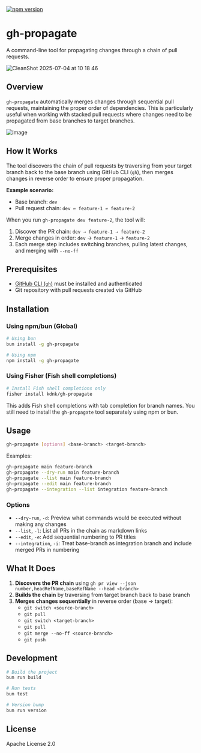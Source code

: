 [![npm version](https://badge.fury.io/js/gh-propagate.svg)](https://badge.fury.io/js/gh-propagate)

# gh-propagate

A command-line tool for propagating changes through a chain of pull requests.

![CleanShot 2025-07-04 at 10 18 46](https://github.com/user-attachments/assets/14080c23-fad9-424a-a24b-f0ea32192b94)

## Overview

`gh-propagate` automatically merges changes through sequential pull requests, maintaining the proper order of dependencies. This is particularly useful when working with stacked pull requests where changes need to be propagated from base branches to target branches.

![image](https://github.com/user-attachments/assets/1a595aaf-cdd7-4019-9141-6b41c7d1046d)

## How It Works

The tool discovers the chain of pull requests by traversing from your target branch back to the base branch using GitHub CLI (`gh`), then merges changes in reverse order to ensure proper propagation.

**Example scenario:**

- Base branch: `dev`
- Pull request chain: `dev ← feature-1 ← feature-2`

When you run `gh-propagate dev feature-2`, the tool will:

1. Discover the PR chain: `dev → feature-1 → feature-2`
2. Merge changes in order: `dev` → `feature-1` → `feature-2`
3. Each merge step includes switching branches, pulling latest changes, and merging with `--no-ff`

## Prerequisites

- [GitHub CLI (`gh`)](https://cli.github.com/) must be installed and authenticated
- Git repository with pull requests created via GitHub

## Installation

### Using npm/bun (Global)

```bash
# Using bun
bun install -g gh-propagate

# Using npm
npm install -g gh-propagate
```

### Using Fisher (Fish shell completions)

```bash
# Install Fish shell completions only
fisher install kdnk/gh-propagate
```

This adds Fish shell completions with tab completion for branch names. You still need to install the `gh-propagate` tool separately using npm or bun.

## Usage

```bash
gh-propagate [options] <base-branch> <target-branch>
```

Examples:

```bash
gh-propagate main feature-branch
gh-propagate --dry-run main feature-branch
gh-propagate --list main feature-branch
gh-propagate --edit main feature-branch
gh-propagate --integration --list integration feature-branch
```

### Options

- `--dry-run`, `-d`: Preview what commands would be executed without making any changes
- `--list`, `-l`: List all PRs in the chain as markdown links
- `--edit`, `-e`: Add sequential numbering to PR titles
- `--integration`, `-i`: Treat base-branch as integration branch and include merged PRs in numbering

## What It Does

1. **Discovers the PR chain** using `gh pr view --json number,headRefName,baseRefName --head <branch>`
2. **Builds the chain** by traversing from target branch back to base branch
3. **Merges changes sequentially** in reverse order (base → target):
    - `git switch <source-branch>`
    - `git pull`
    - `git switch <target-branch>`
    - `git pull`
    - `git merge --no-ff <source-branch>`
    - `git push`

## Development

```bash
# Build the project
bun run build

# Run tests
bun test

# Version bump
bun run version
```

## License

Apache License 2.0
